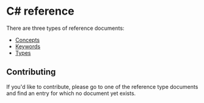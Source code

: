 # C&#35; reference

There are three types of reference documents:

- [Concepts][concepts]
- [Keywords][keywords]
- [Types][types]

## Contributing

If you'd like to contribute, please go to one of the reference type documents and find an entry for which no document yet exists.

[concepts]: ../reference/concepts.md
[keywords]: ../reference/keywords.md
[types]: ../reference/types.md
